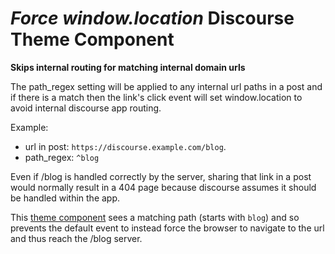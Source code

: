 # *Force window.location* Discourse Theme Component

**Skips internal routing for matching internal domain urls**

The path_regex setting will be applied to any internal url paths in a post and if there is a match then the link's click event will set window.location to avoid internal discourse app routing.

Example:
* url in post: `https://discourse.example.com/blog`.
* path_regex: `^blog`

Even if /blog is handled correctly by the server, sharing that link in a post would normally result in a 404 page because discourse assumes it should be handled within the app.

This [theme component](https://meta.discourse.org/c/theme-component/120) sees a matching path (starts with `blog`) and so prevents the default event to instead force the browser to navigate to the url and thus reach the /blog server.